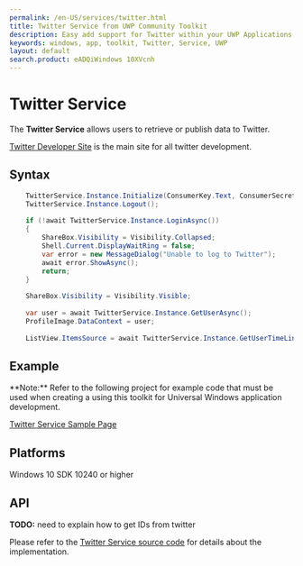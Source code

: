 ```yaml
---
permalink: /en-US/services/twitter.html
title: Twitter Service from UWP Community Toolkit
description: Easy add support for Twitter within your UWP Applications
keywords: windows, app, toolkit, Twitter, Service, UWP
layout: default
search.product: eADQiWindows 10XVcnh
---
```

# Twitter Service
The **Twitter Service** allows users to retrieve or publish data to Twitter. 

[Twitter Developer Site](https://devs.twitter.com) is the main site for all twitter development.

## Syntax
```C#
	TwitterService.Instance.Initialize(ConsumerKey.Text, ConsumerSecret.Text, CallbackUri.Text);
	TwitterService.Instance.Logout();
	
	if (!await TwitterService.Instance.LoginAsync())
	{
	    ShareBox.Visibility = Visibility.Collapsed;
	    Shell.Current.DisplayWaitRing = false;
	    var error = new MessageDialog("Unable to log to Twitter");
	    await error.ShowAsync();
	    return;
	}
	
	ShareBox.Visibility = Visibility.Visible;
	
	var user = await TwitterService.Instance.GetUserAsync();
	ProfileImage.DataContext = user;
	
	ListView.ItemsSource = await TwitterService.Instance.GetUserTimeLineAsync(user.ScreenName, 50);
```

## Example
<p> **Note:** Refer to the following project for example code that must be used when creating a using this toolkit for Universal Windows application development.<p>

[Twitter Service Sample Page](https://github.com/Microsoft/UWPCommunityToolkit/tree/master/Microsoft.Windows.Toolkit.SampleApp/SamplePages/Twitter%20Service)

## Platforms

Windows 10 SDK 10240 or higher

## API

**TODO:** need to explain how to get IDs from twitter

Please refer to the [Twitter Service source code](https://github.com/Microsoft/UWPCommunityToolkit/tree/master/Microsoft.Windows.Toolkit.Services/Services/Twitter) for details about the implementation.